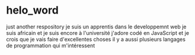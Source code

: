 # helo_word
just another respository
je suis un apprentis dans le developpemnt web
je suis africain
et je suis encore à l'université
j'adore codé en JavaScript et je crois que je vais faire d'excellentes choses
il y a aussi plusieurs langages de programmation qui m'intéressent
